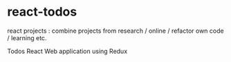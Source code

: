 # react-todos
react projects : combine projects from research / online / refactor own code / learning etc. 

Todos React Web application using Redux 

